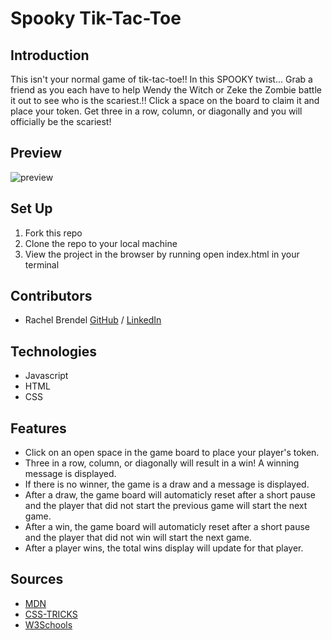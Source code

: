 # Spooky Tik-Tac-Toe

## Introduction
  This isn't your normal game of tik-tac-toe!! In this SPOOKY twist... Grab a friend as you each have to help Wendy the Witch or Zeke the Zombie battle it out to see who is the scariest.!! Click a space on the board to claim it and place your token. Get three in a row, column, or diagonally and you will officially be the scariest!

## Preview
![preview](https://media.giphy.com/media/v1.Y2lkPTc5MGI3NjExZDEwZjNmMWQ2MzMwYTEyM2U2MWFlNDRmNWQ1NDQ3ZTdhZThiNWVmNSZjdD1n/I8MnqL7cMLvBFb5voe/giphy.gif)
  
## Set Up
  1. Fork this repo  
  2. Clone the repo to your local machine
  3. View the project in the browser by running open index.html in your terminal

## Contributors
  - Rachel Brendel [GitHub](https://github.com/brendel-r) / [LinkedIn](https://www.linkedin.com/in/rachel-brendel-bb9673197/)

## Technologies
  - Javascript
  - HTML
  - CSS

## Features
  - Click on an open space in the game board to place your player's token.
  - Three in a row, column, or diagonally will result in a win! A winning message is displayed.
  - If there is no winner, the game is a draw and a message is displayed.
  - After a draw, the game board will automaticly reset after a short pause and the player that did not start the previous game will start the next game.
  - After a win, the game board will automaticly reset after a short pause and the player that did not win will start the next game.
  - After a player wins, the total wins display will update for that player.


## Sources
  - [MDN](http://developer.mozilla.org/en-US/)
  - [CSS-TRICKS](https://css-tricks.com/)
  - [W3Schools](https://www.w3schools.com/)